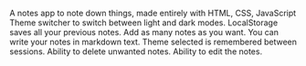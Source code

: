 A notes app to note down things, made entirely with HTML, CSS, JavaScript
Theme switcher to switch between light and dark modes.
LocalStorage saves all your previous notes.
Add as many notes as you want.
You can write your notes in markdown text.
Theme selected is remembered between sessions.
Ability to delete unwanted notes.
Ability to edit the notes.
